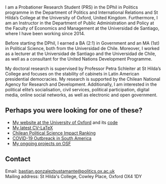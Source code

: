 I am a Probationer Research Student (PRS) in the DPhil in Politics programme in the Department of Politics and International Relations and St Hilda’s College at the University of Oxford, United Kingdom. Furthermore, I am an Instructor in the Department of Public Administration and Policy at the Faculty of Economics and Management at the Universidad de Santiago, where I have been working since 2014.

Before starting the DPhil, I earned a BA (2:1) in Government and an MA (1st) in Political Science, both from the Universidad de Chile. Moreover, I worked as a lecturer at the Universidad de Santiago and the Universidad de Chile, as well as a consultant for the United Nations Development Programme.

My doctoral research is supervised by Professor Petra Schleiter at St Hilda’s College and focuses on the stability of cabinets in Latin American presidential democracies. My research is supported by the Chilean National Agency for Research and Development. Additionally, I am interested in the political elite’s socialisation, civil services, political participation, digital media, online social networks, as well as electronic and open government.

## Perhaps you were looking for one of these?

- [My website at the University of Oxford](http://users.ox.ac.uk/~shil5311/) and its [code](https://github.com/bgonzalezbustamante/academic-kickstart)
- [My latest CV-LaTeX](https://github.com/bgonzalezbustamante/CV-LaTeX)
- [Chilean Political Science Impact Ranking](http://users.ox.ac.uk/~shil5311/ranking/)
- [COVID-19 Outbreack in South America](https://bgonzalezbustamante.github.io/COVID-19-South-America/)
- [My ongoing projects on OSF](https://osf.io/n62dh/)

## Contact

Email: [bastian.gonzalezbustamante@politics.ox.ac.uk](mailto:bastian.gonzalezbustamante@politics.ox.ac.uk) <br />
Mailing address: St Hilda's College, Cowley Place, Oxford OX4 1DY
